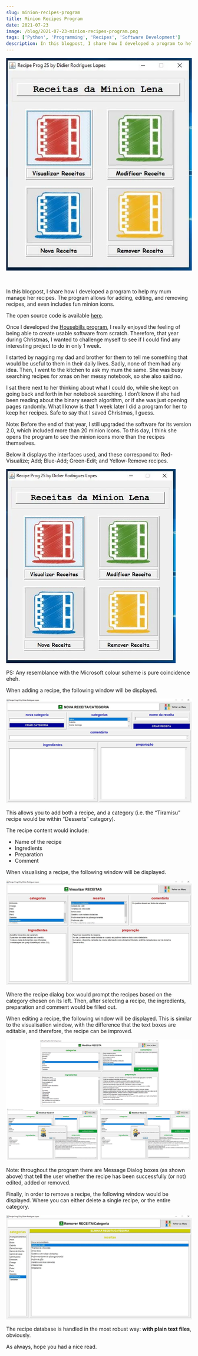 ```yaml
---
slug: minion-recipes-program
title: Minion Recipes Program
date: 2021-07-23
image: /blog/2021-07-23-minion-recipes-program.png
tags: ['Python', 'Programming', 'Recipes', 'Software Development']
description: In this blogpost, I share how I developed a program to help my mum manage her recipes. The program allows for adding, editing, and removing recipes, and even includes fun minion icons.
---
```


<p align="center">
    <img width="600" src="/blog/2021-07-23-minion-recipes-program.png"/>
</p>

<br />

In this blogpost, I share how I developed a program to help my mum manage her recipes. The program allows for adding, editing, and removing recipes, and even includes fun minion icons.

The open source code is available [here](https://github.com/DidierRLopes/RecipesProgram).

<!-- truncate -->

<div style={{borderTop: '1px solid #0088CC', margin: '1.5em 0'}} />

Once I developed the [Housebills program](/blog/household-bills-program), I really enjoyed the feeling of being able to create usable software from scratch. Therefore, that year during Christmas, I wanted to challenge myself to see if I could find any interesting project to do in only 1 week.

I started by nagging my dad and brother for them to tell me something that would be useful to them in their daily lives. Sadly, none of them had any idea. Then, I went to the kitchen to ask my mum the same. She was busy searching recipes for xmas on her messy notebook, so she also said no.

I sat there next to her thinking about what I could do, while she kept on going back and forth in her notebook searching. I don’t know if she had been reading about the binary search algorithm, or if she was just opening pages randomly. What I know is that 1 week later I did a program for her to keep her recipes. Safe to say that I saved Christmas, I guess.

Note: Before the end of that year, I still upgraded the software for its version 2.0, which included more than 20 minion icons. To this day, I think she opens the program to see the minion icons more than the recipes themselves.

Below it displays the interfaces used, and these correspond to: Red-Visualize; Add; Blue-Add; Green-Edit; and Yellow-Remove recipes.

![image](/blog/2021-07-23-minion-recipes-program_1.png)

PS: Any resemblance with the Microsoft colour scheme is pure coincidence eheh.

When adding a recipe, the following window will be displayed.

![image](/blog/2021-07-23-minion-recipes-program_2.png)

This allows you to add both a recipe, and a category (i.e. the “Tiramisu” recipe would be within “Desserts” category).

The recipe content would include:

- Name of the recipe
- Ingredients
- Preparation
- Comment

When visualising a recipe, the following window will be displayed.

![image](/blog/2021-07-23-minion-recipes-program_3.png)

Where the recipe dialog box would prompt the recipes based on the category chosen on its left. Then, after selecting a recipe, the ingredients, preparation and comment would be filled out.

When editing a recipe, the following window will be displayed. This is similar to the visualisation window, with the difference that the text boxes are editable, and therefore, the recipe can be improved.

![image](/blog/2021-07-23-minion-recipes-program_4.png)

Note: throughout the program there are Message Dialog boxes (as shown above) that tell the user whether the recipe has been successfully (or not) edited, added or removed.

Finally, in order to remove a recipe, the following window would be displayed. Where you can either delete a single recipe, or the entire category.

![image](/blog/2021-07-23-minion-recipes-program_5.png)

The recipe database is handled in the most robust way: **with plain text files**, obviously.

As always, hope you had a nice read.
